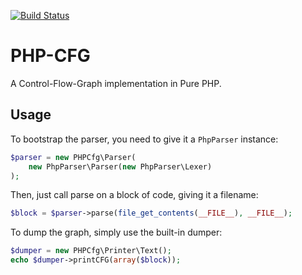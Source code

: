 [![Build Status](https://travis-ci.org/ircmaxell/php-cfg.svg?branch=master)](https://travis-ci.org/ircmaxell/php-cfg)

# PHP-CFG

A Control-Flow-Graph implementation in Pure PHP.

## Usage

To bootstrap the parser, you need to give it a `PhpParser` instance:
```php
$parser = new PHPCfg\Parser(
    new PhpParser\Parser(new PhpParser\Lexer)
); 
```
Then, just call parse on a block of code, giving it a filename:
```php
$block = $parser->parse(file_get_contents(__FILE__), __FILE__);
```
To dump the graph, simply use the built-in dumper:
```php
$dumper = new PHPCfg\Printer\Text();
echo $dumper->printCFG(array($block));
```
